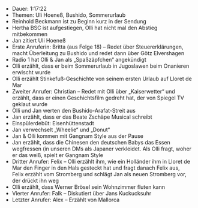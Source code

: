 - Dauer: 1:17:22
- Themen: Uli Hoeneß, Bushido, Sommerurlaub
- Reinhold Beckmann ist zu Beginn kurz in der Sendung
- Hertha BSC ist aufgestiegen, Olli hat nicht mal den Abstieg mitbekommen
- Jan zitiert Uli Hoeneß
- Erste Anruferin: Britta (aus Folge 18) – Redet über Steuererklärungen, macht Überleitung zu Bushido und redet dann über Götz Elvershagen
- Radio 1 hat Olli & Jan als „Spaßzäpfchen“ angekündigt
- Olli erzählt, dass er beim Sommerurlaub in Jugoslawen beim Onanieren erwischt wurde
- Olli erzählt Stinkefuß-Geschichte von seinem ersten Urlaub auf Lloret de Mar
- Zweiter Anrufer: Christian – Redet mit Olli über „Kaiserwetter“ und erzählt, dass er einen Geschichtsfilm gedreht hat, der von Spiegel TV geklaut wurde
- Olli und Jan werten den Bushido-Arafat-Streit aus
- Jan erzählt, dass er das Beate Zschäpe Musical schreibt
- Einspülerdebüt: Eisenhüttenstadt
- Jan verwechselt „Wheelie“ und „Donut“
- Jan & Olli kommen mit Gangnam Style aus der Pause
- Jan erzählt, dass die Chinesen den deutschen Babys das Essen wegfressen (in unseren DMs als Japaner verkleidet. Als Olli fragt, woher er das weiß, spielt er Gangnam Style
- Dritter Anrufer: Felix – Olli erzählt ihm, wie ein Holländer ihm in Lloret de Mar den Finger in den Hals gesteckt hat und fragt danach Felix aus, Felix erzählt vom Stromberg und schlägt Jan als neuen Stromberg vor, der drückt ihn weg
- Olli erzählt, dass Werner Brösel sein Wohnzimmer fluten kann
- Vierter Anrufer: Falk – Diskutiert über Jans Kuckucksuhr
- Letzter Anrufer: Alex – Erzählt von Mallorca
